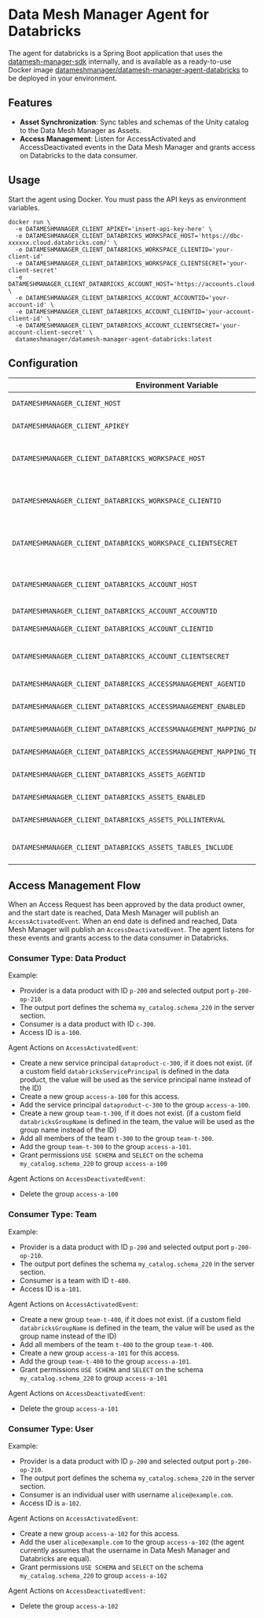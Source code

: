 Data Mesh Manager Agent for Databricks
===

The agent for databricks is a Spring Boot application that uses the [datamesh-manager-sdk](https://github.com/datamesh-manager/datamesh-manager-sdk) internally, and is available as a ready-to-use Docker image [datameshmanager/datamesh-manager-agent-databricks](https://hub.docker.com/repository/docker/datameshmanager/datamesh-manager-agent-databricks) to be deployed in your environment.

## Features

- **Asset Synchronization**: Sync tables and schemas of the Unity catalog to the Data Mesh Manager as Assets. 
- **Access Management**: Listen for AccessActivated and AccessDeactivated events in the Data Mesh Manager and grants access on Databricks to the data consumer.

## Usage

Start the agent using Docker. You must pass the API keys as environment variables.

```
docker run \
  -e DATAMESHMANAGER_CLIENT_APIKEY='insert-api-key-here' \
  -e DATAMESHMANAGER_CLIENT_DATABRICKS_WORKSPACE_HOST='https://dbc-xxxxxx.cloud.databricks.com/' \
  -e DATAMESHMANAGER_CLIENT_DATABRICKS_WORKSPACE_CLIENTID='your-client-id' 
  -e DATAMESHMANAGER_CLIENT_DATABRICKS_WORKSPACE_CLIENTSECRET='your-client-secret'
  -e DATAMESHMANAGER_CLIENT_DATABRICKS_ACCOUNT_HOST='https://accounts.cloud.databricks.com' \
  -e DATAMESHMANAGER_CLIENT_DATABRICKS_ACCOUNT_ACCOUNTID='your-account-id' \
  -e DATAMESHMANAGER_CLIENT_DATABRICKS_ACCOUNT_CLIENTID='your-account-client-id' \
  -e DATAMESHMANAGER_CLIENT_DATABRICKS_ACCOUNT_CLIENTSECRET='your-account-client-secret' \
  datameshmanager/datamesh-manager-agent-databricks:latest
```

## Configuration

| Environment Variable                                                                 | Default Value                      | Description                                                                                                                          |
|--------------------------------------------------------------------------------------|------------------------------------|--------------------------------------------------------------------------------------------------------------------------------------|
| `DATAMESHMANAGER_CLIENT_HOST`                                                        | `https://api.datamesh-manager.com` | Base URL of the Data Mesh Manager API.                                                                                               |
| `DATAMESHMANAGER_CLIENT_APIKEY`                                                      |                                    | API key for authenticating requests to the Data Mesh Manager.                                                                        |
| `DATAMESHMANAGER_CLIENT_DATABRICKS_WORKSPACE_HOST`                                   |                                    | Databricks workspace host URL in the form of `https://dbc-xxxxxx.cloud.databricks.com` (for AWS).                                    |
| `DATAMESHMANAGER_CLIENT_DATABRICKS_WORKSPACE_CLIENTID`                               |                                    | Client ID of a workspace service principal with USE CATALOG, USE SCHEMA, and MODIFY permissions to grant permissions to schemas.     |
| `DATAMESHMANAGER_CLIENT_DATABRICKS_WORKSPACE_CLIENTSECRET`                           |                                    | Client secret of a workspace service principal with USE CATALOG, USE SCHEMA, and MODIFY permissions to grant permissions to schemas. |
| `DATAMESHMANAGER_CLIENT_DATABRICKS_ACCOUNT_HOST`                                     |                                    | Databricks account login URL, e.g. the form of `https://accounts.cloud.databricks.com` (for AWS).                                    |
| `DATAMESHMANAGER_CLIENT_DATABRICKS_ACCOUNT_ACCOUNTID`                                |                                    | The databricks Account ID.                                                                                                           |
| `DATAMESHMANAGER_CLIENT_DATABRICKS_ACCOUNT_CLIENTID`                                 |                                    | The client ID of a an account service principal with Account admin role.                                                             |
| `DATAMESHMANAGER_CLIENT_DATABRICKS_ACCOUNT_CLIENTSECRET`                             |                                    | The client secret of a an account service principal with Account admin role.                                                         |
| `DATAMESHMANAGER_CLIENT_DATABRICKS_ACCESSMANAGEMENT_AGENTID`                         | `databricks-access-management`     | Identifier for the Databricks access management agent.                                                                               |
| `DATAMESHMANAGER_CLIENT_DATABRICKS_ACCESSMANAGEMENT_ENABLED`                         | `true`                             | Indicates whether Databricks access management is enabled.                                                                           |
| `DATAMESHMANAGER_CLIENT_DATABRICKS_ACCESSMANAGEMENT_MAPPING_DATAPRODUCT_CUSTOMFIELD` | `databricksServicePrincipal`       | Custom field mapping for Databricks service principals in data products.                                                             |
| `DATAMESHMANAGER_CLIENT_DATABRICKS_ACCESSMANAGEMENT_MAPPING_TEAM_CUSTOMFIELD`        | `databricksServicePrincipal`       | Custom field mapping for Databricks service principals in teams.                                                                     |
| `DATAMESHMANAGER_CLIENT_DATABRICKS_ASSETS_AGENTID`                                   | `databricks-assets`                | Identifier for the Databricks assets agent.                                                                                          |
| `DATAMESHMANAGER_CLIENT_DATABRICKS_ASSETS_ENABLED`                                   | `true`                             | Indicates whether Databricks asset tracking is enabled.                                                                              |
| `DATAMESHMANAGER_CLIENT_DATABRICKS_ASSETS_POLLINTERVAL`                              | `PT10M`                            | Polling interval for Databricks asset updates, in ISO 8601 duration format.                                                          |
| `DATAMESHMANAGER_CLIENT_DATABRICKS_ASSETS_TABLES_INCLUDE`                            | `*`                                | List of included tables for Databricks asset tracking (wildcard `*` includes all tables).                                            |


## Access Management Flow

When an Access Request has been approved by the data product owner, and the start date is reached, Data Mesh Manager will publish an `AccessActivatedEvent`. When an end date is defined and reached, Data Mesh Manager will publish an `AccessDeactivatedEvent`. The agent listens for these events and grants access to the data consumer in Databricks.

### Consumer Type: Data Product

Example:

- Provider is a data product with ID `p-200` and selected output port `p-200-op-210`. 
- The output port defines the schema `my_catalog.schema_220` in the server section.
- Consumer is a data product with ID `c-300`.
- Access ID is `a-100`.

Agent Actions on `AccessActivatedEvent`:

- Create a new service principal `dataproduct-c-300`, if it does not exist. (if a custom field `databricksServicePrincipal` is defined in the data product, the value will be used as the service principal name instead of the ID)
- Create a new group `access-a-100` for this access.
- Add the service principal `dataproduct-c-300` to the group `access-a-100`.
- Create a new group `team-t-300`, if it does not exist. (if a custom field `databricksGroupName` is defined in the team, the value will be used as the group name instead of the ID)
- Add all members of the team `t-300` to the group `team-t-300`.
- Add the group `team-t-300` to the group `access-a-101`.
- Grant permissions `USE SCHEMA` and `SELECT` on the schema `my_catalog.schema_220` to group `access-a-100`

Agent Actions on `AccessDeactivatedEvent`:

- Delete the group `access-a-100`


### Consumer Type: Team

Example:

- Provider is a data product with ID `p-200` and selected output port `p-200-op-210`.
- The output port defines the schema `my_catalog.schema_220` in the server section.
- Consumer is a team with ID `t-400`.
- Access ID is `a-101`.

Agent Actions on `AccessActivatedEvent`:

- Create a new group `team-t-400`, if it does not exist. (if a custom field `databricksGroupName` is defined in the team, the value will be used as the group name instead of the ID)
- Add all members of the team `t-400` to the group `team-t-400`.
- Create a new group `access-a-101` for this access.
- Add the group `team-t-400` to the group `access-a-101`.
- Grant permissions `USE SCHEMA` and `SELECT` on the schema `my_catalog.schema_220` to group `access-a-101`

Agent Actions on `AccessDeactivatedEvent`:

- Delete the group `access-a-101`


### Consumer Type: User

Example:

- Provider is a data product with ID `p-200` and selected output port `p-200-op-210`.
- The output port defines the schema `my_catalog.schema_220` in the server section.
- Consumer is an individual user with username `alice@example.com`.
- Access ID is `a-102`.

Agent Actions on `AccessActivatedEvent`:

- Create a new group `access-a-102` for this access.
- Add the user `alice@example.com` to the group `access-a-102` (the agent currently assumes that the username in Data Mesh Manager and Databricks are equal).
- Grant permissions `USE SCHEMA` and `SELECT` on the schema `my_catalog.schema_220` to group `access-a-102`

Agent Actions on `AccessDeactivatedEvent`:

- Delete the group `access-a-102`



